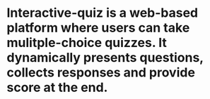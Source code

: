 # Interactive-quiz is a web-based platform where users can take mulitple-choice quizzes. It dynamically presents questions, collects responses and provide score at the end.
